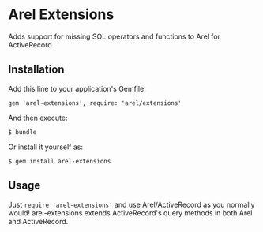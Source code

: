 # Arel Extensions

Adds support for missing SQL operators and functions to Arel for ActiveRecord.

## Installation

Add this line to your application's Gemfile:

    gem 'arel-extensions', require: 'arel/extensions'

And then execute:

    $ bundle

Or install it yourself as:

    $ gem install arel-extensions

## Usage

Just `require 'arel-extensions'` and use Arel/ActiveRecord as you normally would!
arel-extensions extends ActiveRecord's query methods in both Arel and ActiveRecord.